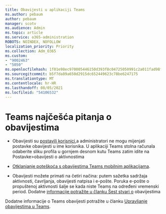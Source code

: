 ```yaml
---
title: Obavijesti u aplikaciji Teams
ms.author: pebaum
author: pebaum
manager: scotv
ms.audience: Admin
ms.topic: article
ms.service: o365-administration
ROBOTS: NOINDEX, NOFOLLOW
localization_priority: Priority
ms.collection: Adm_O365
ms.custom:
- "9002463"
- "5050"
ms.openlocfilehash: 1f01e98ec970005446150d393f8c04725050991c2a011fad98f22113f2246681
ms.sourcegitcommit: b5f7da89a650d2915dc652449623c78be6247175
ms.translationtype: MT
ms.contentlocale: hr-HR
ms.lasthandoff: 08/05/2021
ms.locfileid: "54106532"
---
```

# <a name="teams-notifications-faq"></a>Teams najčešća pitanja o obavijestima


- Obavijesti su [postavili korisnici,](https://support.microsoft.com/office/1cc31834-5fe5-412b-8edb-43fecc78413d)a administratori ne mogu mijenjati postavke obavijesti u ime korisnika. U aplikaciji Teams stolna računala odaberite sliku profila u gornjem desnom kutu Teams zatim idite na Postavke>obavijesti o aktivnostima

- [Otklanjanje poteškoća s obavijestima Teams mobilnim aplikacijama](https://support.microsoft.com/office/6d125ac2-e440-4fab-8e4c-2227a52d460c).

- Obavijesti možete primati na četiri načina: putem sažetka sadržaja aktivnosti, čavrljanja, obavijesti natpisa i e-pošte. Poruka e-pošte o propuštenoj aktivnosti šalje se kada niste Teams na određeni vremenski period. Dodatne [informacije potražite u članku Šest stvari o](https://support.microsoft.com/office/abb62c60-3d15-4968-b86a-42fea9c22cf4) obavijestima

Dodatne informacije o Teams obavijesti potražite u članku [Upravljanje obavijestima u Teams](https://support.office.com/article/1cc31834-5fe5-412b-8edb-43fecc78413d#ID0EAABAAA).
